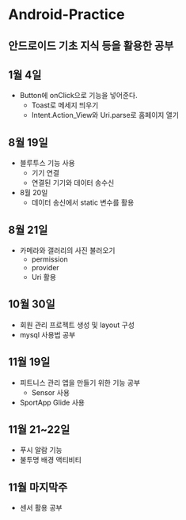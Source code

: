 # Android-Practice

## 안드로이드 기초 지식 등을 활용한 공부

## 1월 4일
 - Button에 onClick으로 기능을 넣어준다.
    - Toast로 메세지 띄우기
    - Intent.Action_View와 Uri.parse로 홈페이지 열기
    
## 8월 19일
 - 블루투스 기능 사용
    - 기기 연결
    - 연결된 기기와 데이터 송수신
- 8월 20일
    - 데이터 송신에서 static 변수를 활용

## 8월 21일

* 카메라와 갤러리의 사진 불러오기
  * permission
  * provider
  * Uri 활용

## 10월 30일

- 회원 관리 프로젝트 생성 및 layout 구성
 - mysql 사용법 공부

## 11월 19일

- 피트니스 관리 앱을 만들기 위한 기능 공부
  - Sensor 사용
- SportApp Glide 사용

## 11월 21~22일
 - 푸시 알람 기능
 - 불투명 배경 액티비티
 
## 11월 마지막주
 - 센서 활용 공부

